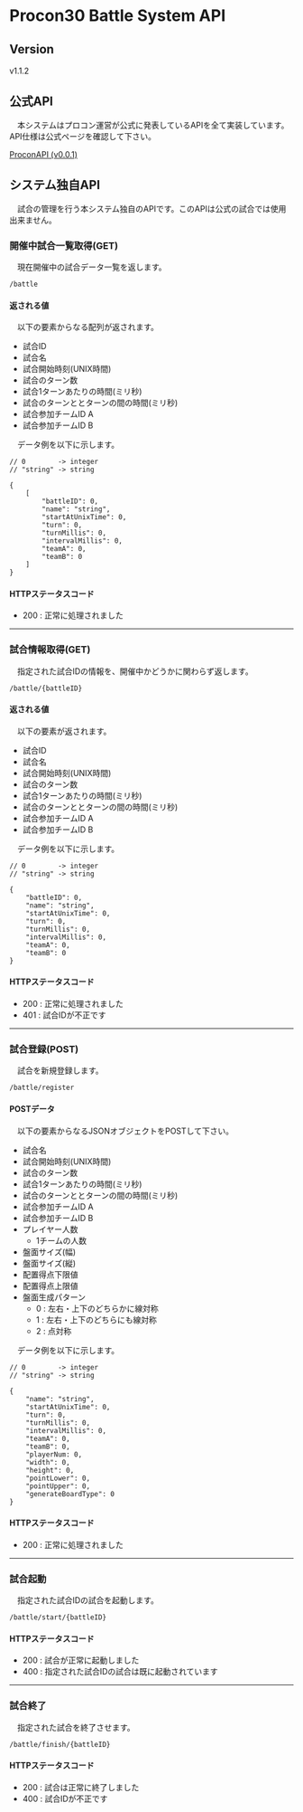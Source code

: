 # Procon30 Battle System API

## Version

v1.1.2

## 公式API

　本システムはプロコン運営が公式に発表しているAPIを全て実装しています。API仕様は公式ページを確認して下さい。

[ProconAPI (v0.0.1)](https://procon30resources.s3-ap-northeast-1.amazonaws.com/index.html#)

## システム独自API

　試合の管理を行う本システム独自のAPIです。このAPIは公式の試合では使用出来ません。

### 開催中試合一覧取得(GET)

　現在開催中の試合データ一覧を返します。

```
/battle
```

#### 返される値

　以下の要素からなる配列が返されます。

- 試合ID
- 試合名
- 試合開始時刻(UNIX時間)
- 試合のターン数
- 試合1ターンあたりの時間(ミリ秒)
- 試合のターンととターンの間の時間(ミリ秒)
- 試合参加チームID A
- 試合参加チームID B

　データ例を以下に示します。

```
// 0        -> integer
// "string" -> string

{
    [
        "battleID": 0,
        "name": "string",
        "startAtUnixTime": 0,
        "turn": 0,
        "turnMillis": 0,
        "intervalMillis": 0,
        "teamA": 0,
        "teamB": 0
    ]
}
```

#### HTTPステータスコード

- 200 : 正常に処理されました

---

### 試合情報取得(GET)

　指定された試合IDの情報を、開催中かどうかに関わらず返します。

```
/battle/{battleID}
```

#### 返される値

　以下の要素が返されます。

- 試合ID
- 試合名
- 試合開始時刻(UNIX時間)
- 試合のターン数
- 試合1ターンあたりの時間(ミリ秒)
- 試合のターンととターンの間の時間(ミリ秒)
- 試合参加チームID A
- 試合参加チームID B

　データ例を以下に示します。

```
// 0        -> integer
// "string" -> string

{
    "battleID": 0,
    "name": "string",
    "startAtUnixTime": 0,
    "turn": 0,
    "turnMillis": 0,
    "intervalMillis": 0,
    "teamA": 0,
    "teamB": 0
}
```

#### HTTPステータスコード

- 200 : 正常に処理されました
- 401 : 試合IDが不正です

---

### 試合登録(POST)

　試合を新規登録します。

```
/battle/register
```

#### POSTデータ

　以下の要素からなるJSONオブジェクトをPOSTして下さい。

- 試合名
- 試合開始時刻(UNIX時間)
- 試合のターン数
- 試合1ターンあたりの時間(ミリ秒)
- 試合のターンととターンの間の時間(ミリ秒)
- 試合参加チームID A
- 試合参加チームID B
- プレイヤー人数
  - 1チームの人数
- 盤面サイズ(幅)
- 盤面サイズ(縦)
- 配置得点下限値
- 配置得点上限値
- 盤面生成パターン
  - 0 : 左右・上下のどちらかに線対称
  - 1 : 左右・上下のどちらにも線対称
  - 2 : 点対称

　データ例を以下に示します。

```
// 0        -> integer
// "string" -> string

{
    "name": "string",
    "startAtUnixTime": 0,
    "turn": 0,
    "turnMillis": 0,
    "intervalMillis": 0,
    "teamA": 0,
    "teamB": 0,
    "playerNum: 0,
    "width": 0,
    "height": 0,
    "pointLower": 0,
    "pointUpper": 0,
    "generateBoardType": 0
}
```

#### HTTPステータスコード

- 200 : 正常に処理されました

---

### 試合起動

　指定された試合IDの試合を起動します。

```
/battle/start/{battleID}
```

#### HTTPステータスコード

- 200 : 試合が正常に起動しました
- 400 : 指定された試合IDの試合は既に起動されています

---

### 試合終了

　指定された試合を終了させます。

```
/battle/finish/{battleID}
```

#### HTTPステータスコード

- 200 : 試合は正常に終了しました
- 400 : 試合IDが不正です
